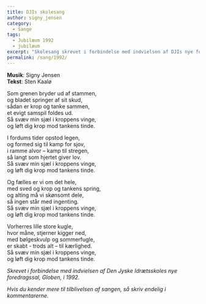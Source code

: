 ```yaml
---
title: DJIs skolesang
author: signy_jensen
category:
  - Sange
tags:
  - Jubilæum 1992
  - jubilæum
excerpt: "Skolesang skrevet i forbindelse med indvielsen af DJIs nye foredragssal, Globen."
permalink: /sang/1992/
---
```


**Musik**: Signy Jensen  
**Tekst**: Sten Kaalø

Som grenen bryder ud af stammen,  
og bladet springer af sit skud,  
sådan er krop og tanke sammen,  
et evigt samspil foldes ud.  
Så svæv min sjæl i kroppens vinge,   
og løft dig krop mod tankens tinde.

I fordums tider opstod legen,  
og formed sig til kamp for sjov,   
i ramme alvor – kamp til stregen,  
så langt som hjertet giver lov.  
Så svæv min sjæl i kroppens vinge,   
og løft dig krop mod tankens tinde.

Og fælles er vi om det hele,  
med sved og krop og tankens spring,   
og alting må vi skønsomt dele,  
så ingen står med ingenting.  
Så svæv min sjæl i kroppens vinge,   
og løft dig krop mod tankens tinde.

Vorherres lille store kugle,  
hvor måne, stjerner kigger ned,   
med bølgeskvulp og sommerfugle,  
er skabt - trods alt – til kærlighed.   
Så svæv min sjæl i kroppens vinge,  
og løft dig krop mod tankens tinde.

_Skrevet i forbindelse med indvielsen af Den Jyske Idrætsskoles nye foredragssal, Globen, i 1992._

_Hvis du kender mere til tilblivelsen af sangen, så skriv endelig i kommentarerne._
